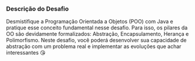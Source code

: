 ### Descrição do Desafio
Desmistifique a Programação Orientada a Objetos (POO) com Java e pratique esse conceito fundamental nesse desafio. 
Para isso, os pilares da OO são devidamente formalizados: Abstração, Encapsulamento, Herança e Polimorfismo. 
Neste desafio, você poderá desenvolver sua capacidade de abstração com um problema real e implementar as evoluções que achar interessantes 😘

